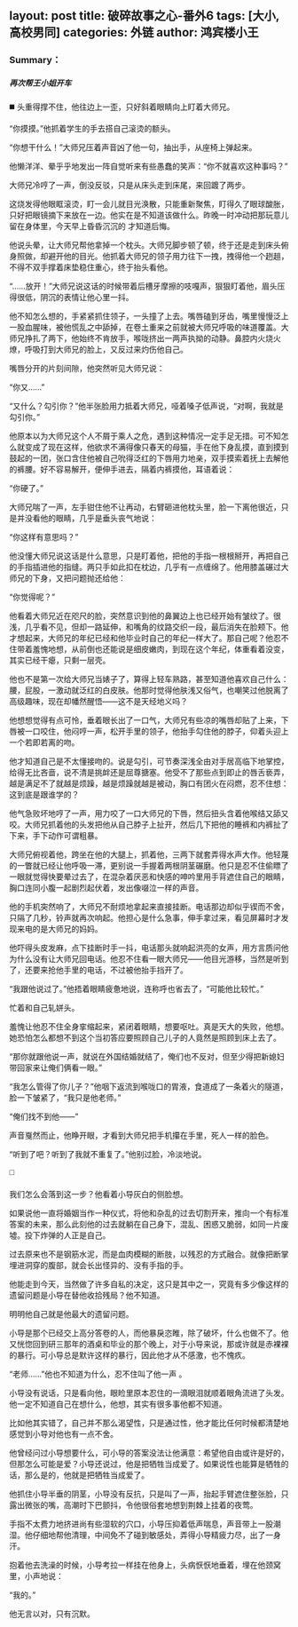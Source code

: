 layout: post
title: 破碎故事之心-番外6
tags: [大小,高校男同]
categories: 外链
author: 鸿宾楼小王
---

### Summary：
##### 再次帮王小姐开车

◼️
头重得撑不住，他往边上一歪，只好斜着眼睛向上盯着大师兄。

“你摸摸。”他抓着学生的手去搭自己滚烫的额头。

“你想干什么！”大师兄压着声音凶了他一句，抽出手，从座椅上弹起来。

他懒洋洋、晕乎乎地发出一阵自觉听来有些愚蠢的笑声：“你不就喜欢这种事吗？”

大师兄冷哼了一声，倒没反驳，只是从床头走到床尾，来回踱了两步。

这烧发得他眼眶滚烫，盯一会儿就目光涣散，只能重新聚焦，盯得久了眼球酸胀，只好把眼镜摘下来放在一边。他实在是不知道该做什么。昨晚一时冲动把那玩意儿留在身体里，今天早上昏昏沉沉的
才知道后悔。

他说头晕，让大师兄帮他拿掉一个枕头。大师兄脚步顿了顿，终于还是走到床头俯身照做，却避开他的目光。他抓着大师兄的领子用力往下一拽，拽得他一个趔趄，不得不双手撑着床垫稳住重心，终于抬头看他。

“……放开！”大师兄说这话的时候带着后槽牙摩擦的吱嘎声，狠狠盯着他，眉头压得很低，阴沉的表情让他心里一抖。

他不知怎么想的，手紧紧抓住领子，一头撞了上去。嘴唇磕到牙齿，嘴里慢慢泛上一股血腥味，被他慌乱之中舔掉，在卷土重来之前就被大师兄呼吸的味道覆盖。大师兄挣扎了两下，他始终不肯放手，喉咙挤出一两声执拗的动静。鼻腔内火烧火燎，呼吸打到大师兄的脸上，又反过来灼伤他自己。

嘴唇分开的片刻间隙，他突然听见大师兄说：

“你又……”

“又什么？勾引你？”他半张脸用力抵着大师兄，哑着嗓子低声说，“对啊，我就是勾引你。”

他原本以为大师兄这个人不屑于乘人之危，遇到这种情况一定手足无措。可不知怎么就变成了现在这样，他欲求不满得像只春天的母猫，手在他下身乱摸，直到摸到鼓起的一团，张口含住他被自己吮得泛红的下唇用力地亲，双手摸索着抚上去解他的裤腰。好不容易解开，便伸手进去，隔着内裤摸他，耳语着说：

“你硬了。”

大师兄喘了一声，左手钳住他不让再动，右臂砸进他枕头里，脸一下离他很近，只是并没看他的眼睛，几乎是垂头丧气地说：

“你这样有意思吗？”

他没懂大师兄说这话是什么意思，只是盯着他，把他的手指一根根掰开，再把自己的手指插进他的指缝。两只手如此扣在枕边，几乎有一点缠绵了。他用膝盖碾过大师兄的下身，又把问题抛还给他：

“你觉得呢？”

他看着大师兄近在咫尺的脸，突然意识到他的鼻翼边上也已经开始有皱纹了。很浅，几乎看不见，但却一路延伸，和嘴角的纹路交织一段，最后消失在脸颊下。他才想起来，大师兄的年纪已经和他毕业时自己的年纪一样大了。那自己呢？他忍不住带着羞愧地想，从前倒也还能说是细皮嫩肉，到现在这个年纪，体重看着没变，其实已经干瘪，只剩一层壳。

他也不是第一次给大师兄当婊子了，算得上轻车熟路，甚至知道他喜欢自己什么：腰，屁股，一激动就泛红的白皮肤。他那时觉得他肤浅又俗气，也嘲笑过他脱离了高级趣味，现在却幡然醒悟——这不是天经地义吗？

他想想觉得有点可怜，垂着眼长出了一口气，大师兄有些凉的嘴唇却贴了上来，下唇被一口咬住，他闷哼一声，松开手里的领子，他抬手勾住他的脖子，仰着头迎上一个若即若离的吻。

他才知道自己是不太懂接吻的。说是勾引，可节奏深浅全由对手居高临下地掌控，给得无比吝啬，说不清是挑衅还是屈尊搪塞。他受不了那些点到即止的唇舌亵弄，越是满足不了就越是烦躁，越是烦躁就越是被动，胸口有团火在闷燃，忍不住想：这到底是跟谁学的？

他气急败坏地哼了一声，用力咬了一口大师兄的下唇，然后扭头含着他喉结又舔又咬。大师兄抓着他的头发把他从自己脖子上扯开，然后几下把他的睡裤和内裤扯了下来，手下动作可谓粗暴。

大师兄俯视着他，跨坐在他的大腿上，抓着他，三两下就套弄得水声大作。他轻蔑的一瞥就已经让他呼吸一滞，更别说一手握着两根阴茎碾磨。他只是忍不住偷瞟了一眼就觉得快要晕过去了，在混杂着厌恶和快感的呻吟里用手背遮住自己的眼睛，胸口连同小腹一起剧烈起伏着，发出像啜泣一样的声音。

他的手机突然响了，大师兄不耐烦地拿起来直接挂断。电话那边却似乎锲而不舍，只隔了几秒，铃声就再次响起。他担心是什么急事，伸手拿过来，看见屏幕时才发现来电的是大师兄的妈妈。

他吓得头皮发麻，点下挂断时手一抖，电话那头就响起洪亮的女声，用方言质问他为什么没有让大师兄回电话。他忍不住看一眼大师兄——他目光游移，当然是听到了，还要来抢他手里的电话，不过被他抬手挡开了。

“我跟他说过了。”他捂着眼睛疲惫地说，连称呼也省去了，“可能他比较忙。”

忙着和自己轧姘头。

羞愧让他忍不住全身挛缩起来，紧闭着眼睛，想要呕吐。真是天大的失败，他想。她恐怕怎么都想不到这个当初答应要照顾自己儿子的人竟然是照顾到床上去了。

“那你就跟他说一声，就说在外国结婚就结了，俺们也不反对，但至少得把新媳妇带回家来让俺们俩看一眼。”

“我怎么管得了你儿子？”他咽下返流到喉咙口的胃液，食道成了一条着火的隧道，脸一下皱紧了，“我只是他老师。”

“俺们找不到他——”

声音戛然而止，他睁开眼，才看到大师兄把手机攥在手里，死人一样的脸色。

“听到了吧？听到了我就不重复了。”他别过脸，冷淡地说。

◻️

我们怎么会落到这一步？他看着小导灰白的侧脸想。

如果说他一直将婚姻当作一种仪式，将他和杂乱的过去切割开来，推向一个有标准答案的未来，那么此刻他的过去就躺在自己身下，混乱、困惑又脆弱，如同一片废墟。投下炸弹的人正是自己。

过去原来也不是钢筋水泥，而是血肉模糊的断肢，以残忍的方式融合。就像把断掌埋进洞穿的腹部，就会长出怪异的、没有手指的手。

他能走到今天，当然做了许多自私的决定，这只是其中之一，究竟有多少像这样的遗留问题是小导在替他收拾残局？他不知道。

明明他自己就是他最大的遗留问题。

小导是那个已经交上高分答卷的人，而他暴戾恣睢，除了破坏，什么也做不了。他又恍惚回到研三那年的酒桌和毕业的那个晚上，对于小导来说，那或许就是赤裸裸的暴行。可小导总是默许这样的暴行，因此他才从不感激，也不愧疚。

“老师……”他也不知道为什么，忍不住叫了他一声 。

小导没有说话，只是看向他，眼睑里原本忍住的一滴眼泪就顺着眼角流进了头发。他一定不知道自己在想什么，他想，其实有很多事他都不知道。

比如他其实错了，自己并不那么渴望性，只是通过性，他才能比任何时候都清楚地感觉到小导对他也有一点不舍。

他曾经问过小导想要什么，可小导的答案没法让他满意：希望他自由或许是好的，但那怎么可能是爱？小导还说过，他是把牺牲当成爱了。如果说性也能算是牺牲的话，那么是的，他就是把牺牲当成爱了。

他抓住小导半垂的阴茎，小导没有反抗，只是叫了一声，抬起手臂遮住整张脸，只露出微张的嘴，高潮时下巴颤抖，令他很俗套地想到荆棘上挂着的夜莺。

手指不太费力地挤进尚有些湿软的穴口，小导压抑着低声喘息，声音带上一股潮湿。他仔细地帮他清理，中间免不了碰到敏感处，弄得小导精疲力尽，出了一身汗。

抱着他去洗澡的时候，小导考拉一样挂在他身上，头病恹恹地垂着，埋在他颈窝里，小声地说：

“我的。”

他无言以对，只有沉默。

